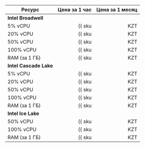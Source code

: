 | Ресурс        | Цена за 1 час                                      | Цена за 1 месяц                                          |
|---------------|---------------------------------------------------:|---------------------------------------------------------:|
| **Intel Broadwell**                                                                                                           |
| 5% vCPU       | {{ sku|KZT|mdb.zk.clickhouse.v1.cpu.c5|string }}   | {{ sku|KZT|mdb.zk.clickhouse.v1.cpu.c5|month|string }}   |
| 20% vCPU      | {{ sku|KZT|mdb.zk.clickhouse.v1.cpu.c20|string }}  | {{ sku|KZT|mdb.zk.clickhouse.v1.cpu.c20|month|string }}  |
| 50% vCPU      | {{ sku|KZT|mdb.zk.clickhouse.v1.cpu.c50|string }}  | {{ sku|KZT|mdb.zk.clickhouse.v1.cpu.c50|month|string }}  |
| 100% vCPU     | {{ sku|KZT|mdb.zk.clickhouse.v1.cpu.c100|string }} | {{ sku|KZT|mdb.zk.clickhouse.v1.cpu.c100|month|string }} |
| RAM (за 1 ГБ) | {{ sku|KZT|mdb.zk.clickhouse.v1.ram|string }}      | {{ sku|KZT|mdb.zk.clickhouse.v1.ram|month|string }}      |
| **Intel Cascade Lake**                                                                                                        |
| 5% vCPU       | {{ sku|KZT|mdb.zk.clickhouse.v2.cpu.c5|string }}   | {{ sku|KZT|mdb.zk.clickhouse.v2.cpu.c5|month|string }}   |
| 20% vCPU      | {{ sku|KZT|mdb.zk.clickhouse.v2.cpu.c20|string }}  | {{ sku|KZT|mdb.zk.clickhouse.v2.cpu.c20|month|string }}  |
| 50% vCPU      | {{ sku|KZT|mdb.zk.clickhouse.v2.cpu.c50|string }}  | {{ sku|KZT|mdb.zk.clickhouse.v2.cpu.c50|month|string }}  |
| 100% vCPU     | {{ sku|KZT|mdb.zk.clickhouse.v2.cpu.c100|string }} | {{ sku|KZT|mdb.zk.clickhouse.v2.cpu.c100|month|string }} |
| RAM (за 1 ГБ) | {{ sku|KZT|mdb.zk.clickhouse.v2.ram|string }}      | {{ sku|KZT|mdb.zk.clickhouse.v2.ram|month|string }}      |
| **Intel Ice Lake**                                                                                                            |
| 50% vCPU      | {{ sku|KZT|mdb.zk.clickhouse.v3.cpu.c50|string }}  | {{ sku|KZT|mdb.zk.clickhouse.v3.cpu.c50|month|string }}  |
| 100% vCPU     | {{ sku|KZT|mdb.zk.clickhouse.v3.cpu.c100|string }} | {{ sku|KZT|mdb.zk.clickhouse.v3.cpu.c100|month|string }} |
| RAM (за 1 ГБ) | {{ sku|KZT|mdb.zk.clickhouse.v3.ram|string }}      | {{ sku|KZT|mdb.zk.clickhouse.v3.ram|month|string }}      |
